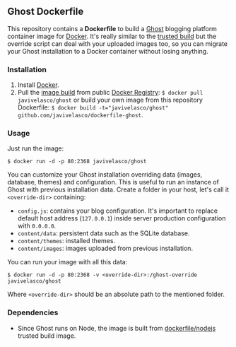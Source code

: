 ## Ghost Dockerfile
This repository contains a **Dockerfile** to build a [Ghost](https://www.ghost.org/) blogging platform container image for [Docker](https://www.docker.io). It's really similar to the [trusted build](https://github.com/dockerfile/ghost) but the override script can deal with your uploaded images too, so you can migrate your Ghost installation to a Docker container without losing anything.

### Installation
1. Install [Docker](https://www.docker.io/).
2. Pull the [image build](https://index.docker.io/u/javivelasco/ghost/) from public [Docker Registry](https://index.docker.io/): `$ docker pull javivelasco/ghost` or build your own image from this repository Dockerfile: `$ docker build -t="javivelasco/ghost" github.com/javivelasco/dockerfile-ghost`.

### Usage
Just run the image:

    $ docker run -d -p 80:2368 javivelasco/ghost

You can customize your Ghost installation overriding data (images, database, themes) and configuration. This is useful to run an instance of Ghost with previous installation data. Create a folder in your host, let's call it `<override-dir>` containing:
* `config.js`: contains your blog configuration. It's important to replace default host address (`127.0.0.1`) inside server production configuration with `0.0.0.0`.
* `content/data`: persistent data such as the SQLite database.
* `content/themes`: installed themes.
* `content/images`: images uploaded from previous installation.

You can run your image with all this data:

    $ docker run -d -p 80:2368 -v <override-dir>:/ghost-override javivelasco/ghost

Where `<override-dir>` should be an absolute path to the mentioned folder.

### Dependencies
* Since Ghost runs on Node, the image is built from [dockerfile/nodejs](http://dockerfile.github.io/#/nodejs) trusted build image.
